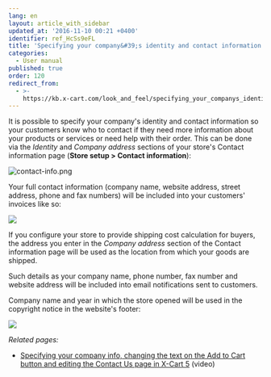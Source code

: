 ```yaml
---
lang: en
layout: article_with_sidebar
updated_at: '2016-11-10 00:21 +0400'
identifier: ref_HcSs9eFL
title: 'Specifying your company&#39;s identity and contact information'
categories:
  - User manual
published: true
order: 120
redirect_from:
  - >-
    https://kb.x-cart.com/look_and_feel/specifying_your_companys_identity_and_contact_information.html
---
```



It is possible to specify your company's identity and contact information so your customers know who to contact if they need more information about your products or services or need help with their order. This can be done via the _Identity_ and _Company address_ sections of your store's Contact information page (**Store setup > Contact information**):

![contact-info.png]({{site.baseurl}}/attachments/ref_HcSs9eFL/contact-info.png)

Your full contact information (company name, website address, street address, phone and fax numbers) will be included into your customers' invoices like so:  

![]({{site.baseurl}}/attachments/6389857/7602604.png)

If you configure your store to provide shipping cost calculation for buyers, the address you enter in the _Company address_ section of the Contact information page will be used as the location from which your goods are shipped.

Such details as your company name, phone number, fax number and website address will be included into email notifications sent to customers.

Company name and year in which the store opened will be used in the copyright notice in the website's footer:

![]({{site.baseurl}}/attachments/6389857/7602605.png)

_Related pages:_

*   [Specifying your company info, changing the text on the Add to Cart button and editing the Contact Us page in X-Cart 5](http://devs.x-cart.com/en/webinars_and_video_tutorials/specifying_your_company_info__changing_the_text_on_the_add_to_cart_button_and_editing_the_contact_us_page_in_x-cart_5.html) (video)
